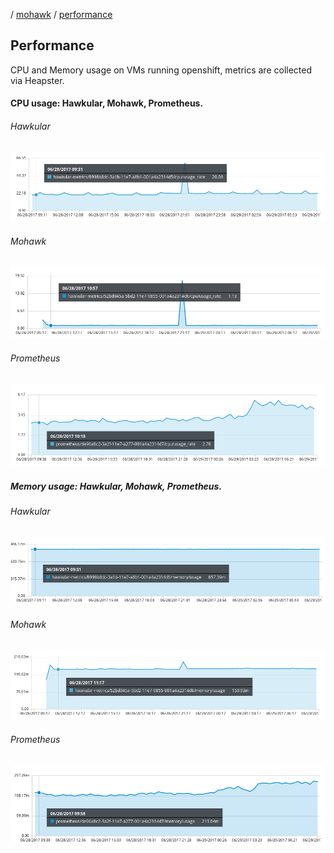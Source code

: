 
/ [mohawk](/) / [performance](/benchmark/PERF.html)

## Performance

CPU and Memory usage on VMs running openshift, metrics are collected via Heapster.

#### CPU usage: Hawkular, Mohawk, Prometheus.

###### Hawkular

![CPU chart](/benchmark/hawkular-cpu.png?raw=true "benchmark cpu vm")

###### Mohawk

![CPU chart](/benchmark/mohawk-cpu.png?raw=true "benchmark cpu vm")

###### Prometheus

![CPU chart](/benchmark/prometheus-cpu.png?raw=true "benchmark cpu vm")

##### Memory usage: Hawkular, Mohawk, Prometheus.

###### Hawkular

![CPU chart](/benchmark/hawkular-mem.png?raw=true "benchmark cpu vm")

###### Mohawk

![CPU chart](/benchmark/mohawk-mem.png?raw=true "benchmark cpu vm")

###### Prometheus

![CPU chart](/benchmark/prometheus-mem.png?raw=true "benchmark cpu vm")
